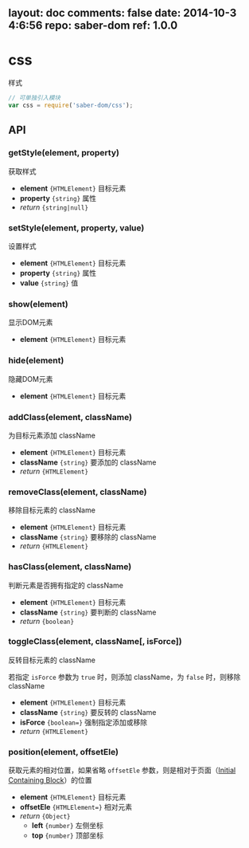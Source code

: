 layout: doc
comments: false
date: 2014-10-3 4:6:56
repo: saber-dom
ref: 1.0.0
---

# css

样式

```js
// 可单独引入模块
var css = require('saber-dom/css');
```

## API

### getStyle(element, property)

获取样式

* **element** `{HTMLElement}` 目标元素
* **property** `{string}` 属性
* _return_ `{string|null}`

### setStyle(element, property, value)

设置样式

* **element** `{HTMLElement}` 目标元素
* **property** `{string}` 属性
* **value** `{string}` 值

### show(element)

显示DOM元素

* **element** `{HTMLElement}` 目标元素

### hide(element)

隐藏DOM元素

* **element** `{HTMLElement}` 目标元素

### addClass(element, className)

为目标元素添加 className

* **element** `{HTMLElement}` 目标元素
* **className** `{string}` 要添加的 className
* _return_ `{HTMLElement}`

### removeClass(element, className)

移除目标元素的 className

* **element** `{HTMLElement}` 目标元素
* **className** `{string}` 要移除的 className
* _return_ `{HTMLElement}`

### hasClass(element, className)

判断元素是否拥有指定的 className

* **element** `{HTMLElement}` 目标元素
* **className** `{string}` 要判断的 className
* _return_ `{boolean}`

### toggleClass(element, className[, isForce])

反转目标元素的 className

若指定 `isForce` 参数为 `true` 时，则添加 className，为 `false` 时，则移除 className

* **element** `{HTMLElement}` 目标元素
* **className** `{string}` 要反转的 className
* **isForce** `{boolean=}` 强制指定添加或移除
* _return_ `{HTMLElement}`

### position(element, offsetEle)

获取元素的相对位置，如果省略 `offsetEle` 参数，则是相对于页面（[Initial Containing Block](http://www.w3.org/TR/CSS2/visudet.html)）的位置

* **element** `{HTMLElement}` 目标元素
* **offsetEle** `{HTMLElement=}` 相对元素
* _return_ `{Object}`
    * **left** `{number}` 左侧坐标
    * **top** `{number}` 顶部坐标
